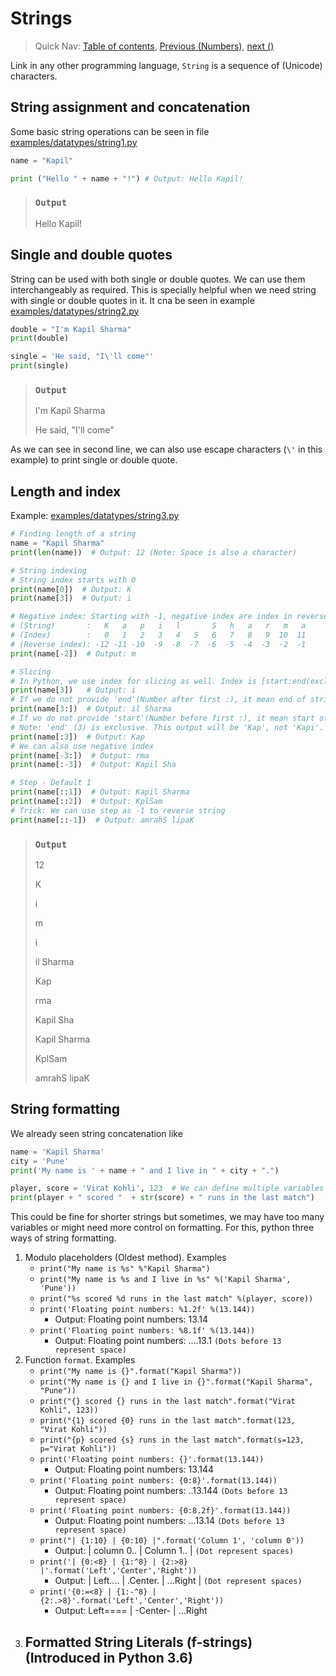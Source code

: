 # Strings

> Quick Nav: [Table of contents](../../readme.md), [Previous (Numbers)](./numbers.md), [next ()]()

Link in any other programming language, `String` is a sequence of (Unicode) characters.

## String assignment and concatenation

Some basic string operations can be seen in file [examples/datatypes/string1.py](../../examples/datatypes/string1.py)

```python
name = "Kapil"

print ("Hello " + name + "!") # Output: Hello Kapil!
```

> ### `Output`
>
> Hello Kapil!

## Single and double quotes

String can be used with both single or double quotes. We can use them interchangeably as required. This is specially helpful when we need string with single or double quotes in it. It cna be seen in example [examples/datatypes/string2.py](../../examples/datatypes/string2.py)

```python
double = "I'm Kapil Sharma"
print(double)

single = 'He said, "I\'ll come"'
print(single)
```

> ### `Output`
>
> I'm Kapil Sharma
>
>He said, "I'll come"

As we can see in second line, we can also use escape characters (`\'` in this example) to print single or double quote.

## Length and index

Example: [examples/datatypes/string3.py](../../examples/datatypes/string3.py)

```python
# Finding length of a string
name = "Kapil Sharma"
print(len(name))  # Output: 12 (Note: Space is also a character)

# String indexing
# String index starts with 0
print(name[0])  # Output: K
print(name[3])  # Output: i

# Negative index: Starting with -1, negative index are index in reverse order like
# (String)       :   K   a   p   i   l       S   h   a   r   m   a
# (Index)        :   0   1   2   3   4   5   6   7   8   9  10  11
# (Reverse index): -12 -11 -10  -9  -8  -7  -6  -5  -4  -3  -2  -1
print(name[-2])  # Output: m

# Slicing
# In Python, we use index for slicing as well. Index is [start:end(excluding):step
print(name[3])   # Output: i
# If we do not provide 'end'(Number after first :), it mean end of string.
print(name[3:])  # Output: il Sharma
# If wo do not provide 'start'(Number before first :), it mean start of string.
# Note: 'end' (3) is exclusive. This output will be 'Kap', not 'Kapi'.
print(name[:3])  # Output: Kap
# We can also use negative index
print(name[-3:])  # Output: rma
print(name[:-3])  # Output: Kapil Sha

# Step - Default 1
print(name[::1])  # Output: Kapil Sharma
print(name[::2])  # Output: KplSam
# Trick: We can use step as -1 to reverse string
print(name[::-1])  # Output: amrahS lipaK
```

> ### `Output`
>
> 12
>
> K
>
> i
>
> m
>
> i
>
> il Sharma
>
> Kap
>
> rma
>
> Kapil Sha
>
> Kapil Sharma
>
> KplSam
>
> amrahS lipaK

## String formatting

We already seen string concatenation like 

```python
name = 'Kapil Sharma'
city = 'Pune'
print('My name is ' + name + " and I live in " + city + ".")

player, score = 'Virat Kohli', 123  # We can define multiple variables in same line.
print(player + " scored "  + str(score) + " runs in the last match")
```

This could be fine for shorter strings but sometimes, we may have too many variables or might need more control on formatting. For this, python three ways of string formatting.

1. Modulo placeholders (Oldest method). Examples
    - `print("My name is %s" %"Kapil Sharma")`
    - `print("My name is %s and I live in %s" %('Kapil Sharma', 'Pune'))`
    - `print("%s scored %d runs in the last match" %(player, score))`
    - `print('Floating point numbers: %1.2f' %(13.144))`
        - Output: Floating point numbers: 13.14
    - `print('Floating point numbers: %8.1f' %(13.144))`
        - Output: Floating point numbers: ....13.1 `(Dots before 13 represent space)`
2. Function `format`. Examples
    - `print("My name is {}".format("Kapil Sharma"))`
    - `print("My name is {} and I live in {}".format("Kapil Sharma", "Pune"))`
    - `print("{} scored {} runs in the last match".format("Virat Kohli", 123))`
    - `print("{1} scored {0} runs in the last match".format(123, "Virat Kohli"))`
    - `print("{p} scored {s} runs in the last match".format(s=123, p="Virat Kohli"))`
    - `print('Floating point numbers: {}'.format(13.144))`
        - Output: Floating point numbers: 13.144
    - `print('Floating point numbers: {0:8}'.format(13.144))`
        - Output: Floating point numbers: ..13.144 `(Dots before 13 represent space)`
    - `print('Floating point numbers: {0:8.2f}'.format(13.144))`
        - Output: Floating point numbers: ...13.14 `(Dots before 13 represent space)`
    - `print("| {1:10} | {0:10} |".format('Column 1', 'column 0'))`
        - Output: | column 0.. | Column 1.. | `(Dot represent spaces)`
    - `print('| {0:<8} | {1:^8} | {2:>8} |'.format('Left','Center','Right'))`
        - Output: | Left.... | .Center. | ...Right | `(Dot represent spaces)`
    - `print('{0:=<8} | {1:-^8} | {2:.>8}'.format('Left','Center','Right'))`
        - Output: Left==== | -Center- | ...Right
3. Formatted String Literals (f-strings) (Introduced in Python 3.6)
    - 